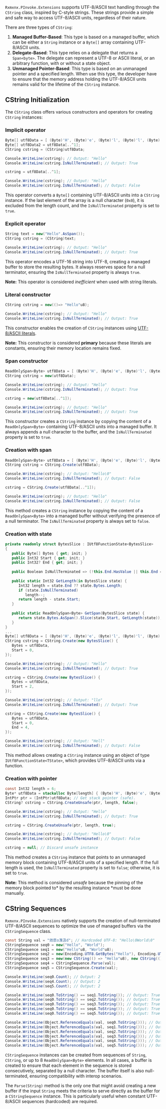 ﻿`Rxmxnx.PInvoke.Extensions` supports UTF-8/ASCII text handling through the `CString` class, inspired by
C-style strings. These strings provide a simple and safe way to access UTF-8/ASCII units, regardless of their nature.

There are three types of `CString`:

1. **Managed Buffer-Based**: This type is based on a managed buffer, which can be either a `String` instance or a
   `Byte[]` array containing UTF-8/ASCII units.
2. **Delegate-Based**: This type relies on a delegate that returns a `Span<byte>`. The delegate can represent a UTF-8 or
   ASCII literal, or an arbitrary function, with or without a state object.
3. **Unmanaged Pointer-Based**: This type is based on an unmanaged pointer and a specified length. When use this type,
   the developer have to ensure that the memory address holding the UTF-8/ASCII units remains valid for the
   lifetime of the `CString` instance.

## CString Initialization

The `CString` class offers various constructors and operators for creating `CString` instances:

### Implicit operator

```csharp
Byte[] utf8Data = [ (Byte)'H', (Byte)'e', (Byte)'l', (Byte)'l', (Byte)'o', (Byte)'\0', ];
Byte[] utf8Data2 = utf8Data[..^1];
CString cstring = (CString)utf8Data;

Console.WriteLine(cstring); // Output: "Hello"
Console.WriteLine(cstring.IsNullTerminated); // Output: True

cstring = utf8Data[..^1];

Console.WriteLine(cstring); // Output: "Hello"
Console.WriteLine(cstring.IsNullTerminated); // Output: False
```

This operator converts a `Byte[]` containing UTF-8/ASCII units into a `CString` instance. If
the last element of the array is a null character (`0x0`), it is excluded from the length count, and the
`IsNullTerminated` property is set to `true`.

### Explicit operator

```csharp
String text = new("Hello".AsSpan());
CString cstring = (CString)text;

Console.WriteLine(cstring); // Output: "Hello"
Console.WriteLine(cstring.IsNullTerminated); // Output: True
```

This operator encodes a UTF-16 string into UTF-8, creating a managed buffer to store the
resulting bytes. It always reserves space for a null terminator, ensuring the `IsNullTerminated` property is always
`true`.

**Note:** This operator is considered *inefficient* when used with string literals.

### Literal constructor

```csharp
CString cstring = new(()=> "Hello"u8);

Console.WriteLine(cstring); // Output: "Hello"
Console.WriteLine(cstring.IsNullTerminated); // Output: True
```

This constructor enables the creation of `CString` instances
using [UTF-8/ASCII literals](https://learn.microsoft.com/en-us/dotnet/csharp/language-reference/proposals/csharp-11.0/utf8-string-literals).

**Note:** This constructor is considered **primary** because these literals are constants, ensuring their memory
location
remains fixed.

### Span constructor

```csharp
ReadOnlySpan<Byte> utf8Data = [ (Byte)'H', (Byte)'e', (Byte)'l', (Byte)'l', (Byte)'o', (Byte)'\0', ];
CString cstring = new(utf8Data);

Console.WriteLine(cstring); // Output: "Hello"
Console.WriteLine(cstring.IsNullTerminated); // Output: True

cstring = new(utf8Data[..^1]);

Console.WriteLine(cstring); // Output: "Hello"
Console.WriteLine(cstring.IsNullTerminated); // Output: True
```

This constructor creates a `CString` instance by copying the content of a
`ReadOnlySpan<Byte>` containing UTF-8/ASCII units into a managed buffer. It always appends a null character to the
buffer, and the `IsNullTerminated` property is set to `true`.

### Creation with span

```csharp
ReadOnlySpan<Byte> utf8Data = [ (Byte)'H', (Byte)'e', (Byte)'l', (Byte)'l', (Byte)'o', (Byte)'\0', ];
CString cstring = CString.Create(utf8Data);

Console.WriteLine(cstring); // Output: "Hello\0"
Console.WriteLine(cstring.IsNullTerminated); // Output: False

cstring = CString.Create(utf8Data[..^1]);

Console.WriteLine(cstring); // Output: "Hello"
Console.WriteLine(cstring.IsNullTerminated); // Output: False
```

This method creates a `CString` instance by copying the content of a
`ReadOnlySpan<Byte>` into a managed buffer without verifying the presence of a null terminator. The
`IsNullTerminated` property is always set to `false`.

### Creation with state

```csharp
private readonly struct BytesSlice : IUtf8FunctionState<BytesSlice>
{
   public Byte[] Bytes { get; init; }
   public Int32 Start { get; init; }
   public Int32? End { get; init; }
   
   public Boolean IsNullTerminated => (!this.End.HasValue || this.End == this.Bytes.Length) && this.Bytes.Length > 0 && this.Bytes[^1] == 0x0;
   
   public static Int32 GetLength(in BytesSlice state) {
      Int32 length = state.End ?? state.Bytes.Length;
      if (state.IsNullTerminated)
         length--;
      return length - state.Start;
   }
     
   public static ReadOnlySpan<Byte> GetSpan(BytesSlice state) {
      return state.Bytes.AsSpan().Slice(state.Start, GetLength(state));
   }
}
...
Byte[] utf8Data = [ (Byte)'H', (Byte)'e', (Byte)'l', (Byte)'l', (Byte)'o', (Byte)'\0', ]; 
CString cstring = CString.Create(new BytesSlice() {
   Bytes = utf8Data,
   Start = 0,
});

Console.WriteLine(cstring); // Output: "Hello"
Console.WriteLine(cstring.IsNullTerminated); // Output: True

cstring = CString.Create(new BytesSlice() {
   Bytes = utf8Data,
   Start = 2,
});

Console.WriteLine(cstring); // Output: "llo"
Console.WriteLine(cstring.IsNullTerminated); // Output: True

cstring = CString.Create(new BytesSlice() {
   Bytes = utf8Data,
   Start = 0,
   End = 4,
});

Console.WriteLine(cstring); // Output: "Hell"
Console.WriteLine(cstring.IsNullTerminated); // Output: False
```

This method allows creating a `CString` instance using an object of type
`IUtf8FunctionState<TState>`, which provides UTF-8/ASCII units via a function.

### Creation with pointer

```csharp
const Int32 length = 6;
Byte* utf8Data = stackalloc Byte[length] { (Byte)'H', (Byte)'e', (Byte)'l', (Byte)'l', (Byte)'o', (Byte)'\0', };
IntPtr ptr = (IntPtr)utf8Data; // Get stack pointer (safe).
CString? cstring = CString.CreateUnsafe(ptr, length, false);

Console.WriteLine(cstring); // Output: "Hello"
Console.WriteLine(cstring.IsNullTerminated); // Output: True

cstring = CString.CreateUnsafe(ptr, length, true);

Console.WriteLine(cstring); // Output: "Hello\0"
Console.WriteLine(cstring.IsNullTerminated); // Output: False

cstring = null; // Discard unsafe instance
```

This method creates a `CString` instance that points to an unmanaged
memory block containing UTF-8/ASCII units of a specified length. If the full length is used, the `IsNullTerminated`
property is set to `false`; otherwise, it is set to `true`.

**Note:** This method is considered *unsafe* because the pinning of the memory block pointed to* by the resulting
instance *must be done manually.

## CString Sequences

`Rxmxnx.PInvoke.Extensions` natively supports the creation of null-terminated UTF-8/ASCII sequences to optimize the use
of managed buffers via the `CStringSequence` class.

```csharp
const String val = "效汬o潗汲d"; // Hardcoded UTF-8: "Hello\0World\0"
CStringSequence seq0 = new("Hello", "World");
CStringSequence seq1 = new("Hello"u8, "World"u8);
CStringSequence seq2 = new(Encoding.UTF8.GetBytes("Hello"), Encoding.UTF8.GetBytes("World"));
CStringSequence seq3 = new(new CString(() => "Hello"u8), new CString(() => "World"u8));
CStringSequence seq4 = CStringSequence.Parse(val);
CStringSequence seq5 = CStringSequence.Create(val);

Console.WriteLine(seq0.Count); // Output: 2
Console.WriteLine(seq4.Count); // Output: 2
Console.WriteLine(seq5.Count); // Output: 2

Console.WriteLine(seq0.ToString() == seq1.ToString()); // Output: True
Console.WriteLine(seq0.ToString() == seq2.ToString()); // Output: True
Console.WriteLine(seq0.ToString() == seq3.ToString()); // Output: True
Console.WriteLine(seq0.ToString() == seq4.ToString()); // Output: True
Console.WriteLine(seq0.ToString() == seq5.ToString()); // Output: True

Console.WriteLine(Object.ReferenceEquals(val, seq0.ToString())); // Output: False
Console.WriteLine(Object.ReferenceEquals(val, seq1.ToString())); // Output: False
Console.WriteLine(Object.ReferenceEquals(val, seq2.ToString())); // Output: False
Console.WriteLine(Object.ReferenceEquals(val, seq3.ToString())); // Output: False
Console.WriteLine(Object.ReferenceEquals(val, seq4.ToString())); // Output: True
Console.WriteLine(Object.ReferenceEquals(val, seq5.ToString())); // Output: False
```

`CStringSequence` instances can be created from sequences of `String`, `CString`, or up to 8 `ReadOnlySpan<Byte>`
elements. In all cases, a buffer is created to ensure that each element in the sequence is stored consecutively,
separated by a null character. The buffer itself is also null-terminated, ensuring compatibility with interop scenarios.

The `Parse(String)` method is the only one that might avoid creating a new buffer if the input `String` meets the
criteria to serve directly as the buffer for a `CStringSequence` instance. This is particularly useful when constant
UTF-8/ASCII sequences (hardcoded) are required.